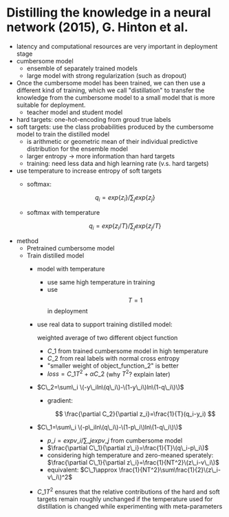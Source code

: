 # Distilling the knowledge in a neural network \(2015\), G. Hinton et al.

* latency and computational resources are very important in deployment stage
* cumbersome model
  * ensemble of separately trained models
  * large model with strong regularization \(such as dropout\)
* Once the cumbersome model has been trained, we can then use a different kind of training, which we call "distillation" to transfer the knowledge from the cumbersome model to a small model that is more suitable for deployment.
  * teacher model and student model
* hard targets: one-hot-encoding from groud true labels
* soft targets: use the class probabilities produced by the cumbersome model to train the distilled model
  * is arithmetic or geometric mean of their individual predictive distribution for the ensemble model
  * larger entropy -&gt; more information than hard targets
  * training: need less data and high learning rate \(v.s. hard targets\)
* use temperature to increase entropy of soft targets
  * softmax:

    $$
    q_i=exp\{z_i\}/\sum_j exp\{z_j\}
    $$

  * softmax with temperature

    $$
    q_i=exp\{z_i/T\}/\sum_j exp\{z_j/T\}
    $$
* method
  * Pretrained cumbersome model
  * Train distilled model
    * model with temperature
      * use same high temperature in training
      * use $$T=1$$ in deployment
    * use real data to support training distilled model: 

      weighted average of two different object function

      * $C\_1$ from trained cumbersome model in high temperature
      * $C\_2$ from real labels with normal cross entropy
      * "smaller weight of object\_function\_2" is better
      * $loss=C\_1T^2+\alpha C\_2$ \(why $T^2$? explain later\)

    * $C\_2=\sum\_i \(-y\_iln\(q\_i\)-\(1-y\_i\)ln\(1-q\_i\)\)$
      * gradient:

        $$
        \frac{\partial C_2}{\partial z_i}=\frac{1}{T}(q_i-y_i)
        $$
    * $C\_1=\sum\_i \(-p\_iln\(q\_i\)-\(1-p\_i\)ln\(1-q\_i\)\)$
      * $p\_i=exp{v\_i}/\sum\_j exp{v\_j}$ from cumbersome model
      * $\frac{\partial C\_1}{\partial z\_i}=\frac{1}{T}\(q\_i-p\_i\)$
      * considering high temperature and zero-meaned sperately: $\frac{\partial C\_1}{\partial z\_i}=\frac{1}{NT^2}\(z\_i-v\_i\)$
      * equivalent: $C\_1\approx \frac{1}{NT^2}\sum\frac{1}{2}\(z\_i-v\_i\)^2$
    * $C\_1T^2$ ensures that the relative contributions of the hard and soft targets remain roughly unchanged if the temperature used for distillation is changed while experimenting with meta-parameters

